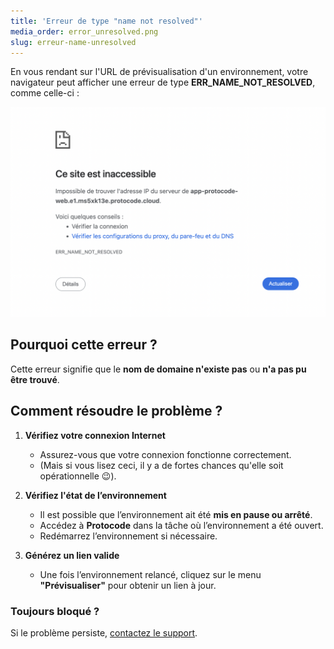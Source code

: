 ```yaml
---
title: 'Erreur de type "name not resolved"'
media_order: error_unresolved.png
slug: erreur-name-unresolved
---
```


En vous rendant sur l'URL de prévisualisation d'un environnement, votre navigateur peut afficher une erreur de type **ERR_NAME_NOT_RESOLVED**, comme celle-ci :

![error_unresolved](error_unresolved.png?style=max-width:35rem;)

## Pourquoi cette erreur ?

Cette erreur signifie que le **nom de domaine n'existe pas** ou **n'a pas pu être trouvé**.

## Comment résoudre le problème ?

1. **Vérifiez votre connexion Internet**  
   - Assurez-vous que votre connexion fonctionne correctement.  
   - (Mais si vous lisez ceci, il y a de fortes chances qu'elle soit opérationnelle 😉).

2. **Vérifiez l'état de l’environnement**  
   - Il est possible que l’environnement ait été **mis en pause ou arrêté**.  
   - Accédez à **Protocode** dans la tâche où l’environnement a été ouvert.  
   - Redémarrez l’environnement si nécessaire.

3. **Générez un lien valide**  
   - Une fois l’environnement relancé, cliquez sur le menu **"Prévisualiser"** pour obtenir un lien à jour.

### Toujours bloqué ?  

Si le problème persiste, [contactez le support](/ressources-support/contact-support).  
